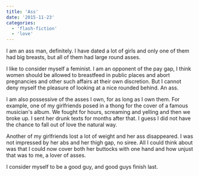 ```yaml
---
title: 'Ass'
date: '2015-11-23'
categories:
  - 'flash-fiction'
  - 'love'
---
```


I am an ass man, definitely. I have dated a lot of girls and only one of them
had big breasts, but all of them had large round asses.

<!-- truncate -->

I like to consider myself a feminist. I am an opponent of the pay gap, I think
women should be allowed to breastfeed in public places and abort pregnancies and
other such affairs at their own discretion. But I cannot deny myself the
pleasure of looking at a nice rounded behind. An ass.

I am also possessive of the asses I own, for as long as I own them. For example,
one of my girlfriends posed in a thong for the cover of a famous musician's
album. We fought for hours, screaming and yelling and then we broke up. I sent
her drunk texts for months after that. I guess I did not have the chance to fall
out of love the natural way.

Another of my girlfriends lost a lot of weight and her ass disappeared. I was
not impressed by her abs and her thigh gap, no siree. All I could think about
was that I could now cover both her buttocks with one hand and how unjust that
was to me, a lover of asses.

I consider myself to be a good guy, and good guys finish last.

